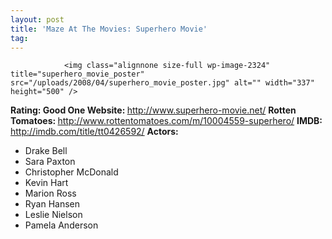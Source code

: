```yaml
---
layout: post
title: 'Maze At The Movies: Superhero Movie'
tag: 
---
```



                <img class="alignnone size-full wp-image-2324" title="superhero_movie_poster" src="/uploads/2008/04/superhero_movie_poster.jpg" alt="" width="337" height="500" />
<p><strong>Rating: Good One
Website: </strong><a href="http://www.superhero-movie.net/"><a href="http://www.superhero-movie.net/">http://www.superhero-movie.net/</a></a>
<strong>Rotten Tomatoes: </strong><a href="http://www.rottentomatoes.com/m/10004559-superhero/"><a href="http://www.rottentomatoes.com/m/10004559-superhero/">http://www.rottentomatoes.com/m/10004559-superhero/</a></a>
<strong>IMDB: </strong><a href="http://imdb.com/title/tt0426592/"><a href="http://imdb.com/title/tt0426592/">http://imdb.com/title/tt0426592/</a></a>
<strong>Actors:
</strong></p>
<ul>
    <li>Drake Bell</li>
    <li>Sara Paxton</li>
    <li>Christopher McDonald</li>
    <li>Kevin Hart</li>
    <li>Marion Ross</li>
    <li>Ryan Hansen</li>
    <li>Leslie Nielson</li>
    <li>Pamela Anderson</li>
</ul>
            
